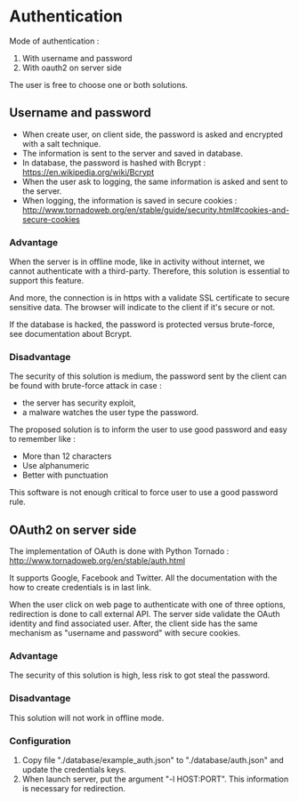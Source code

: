 Authentication
==============

Mode of authentication :
1. With username and password
1. With oauth2 on server side

The user is free to choose one or both solutions.

Username and password
---------------------

* When create user, on client side, the password is asked and encrypted with a salt technique.
* The information is sent to the server and saved in database.
* In database, the password is hashed with Bcrypt : https://en.wikipedia.org/wiki/Bcrypt
* When the user ask to logging, the same information is asked and sent to the server.
* When logging, the information is saved in secure cookies : http://www.tornadoweb.org/en/stable/guide/security.html#cookies-and-secure-cookies

### Advantage

When the server is in offline mode, like in activity without internet, we cannot authenticate with a third-party.
Therefore, this solution is essential to support this feature.

And more, the connection is in https with a validate SSL certificate to secure sensitive data.
The browser will indicate to the client if it's secure or not.

If the database is hacked, the password is protected versus brute-force, see documentation about Bcrypt.

### Disadvantage

The security of this solution is medium, the password sent by the client can be found with brute-force attack in case :
* the server has security exploit,
* a malware watches the user type the password.

The proposed solution is to inform the user to use good password and easy to remember like :
* More than 12 characters
* Use alphanumeric
* Better with punctuation

This software is not enough critical to force user to use a good password rule.

OAuth2 on server side
---------------------

The implementation of OAuth is done with Python Tornado : http://www.tornadoweb.org/en/stable/auth.html

It supports Google, Facebook and Twitter. All the documentation with the how to create credentials is in last link.

When the user click on web page to authenticate with one of three options, redirection is done to call external API.
The server side validate the OAuth identity and find associated user.
After, the client side has the same mechanism as "username and password" with secure cookies.

### Advantage

The security of this solution is high, less risk to got steal the password.

### Disadvantage

This solution will not work in offline mode.

### Configuration

1. Copy file "./database/example_auth.json" to "./database/auth.json" and update the credentials keys.
1. When launch server, put the argument "-l HOST:PORT". This information is necessary for redirection.